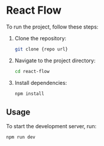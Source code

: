 # React Flow


To run the project, follow these steps:

1. Clone the repository:

    ```bash
    git clone {repo url}
    ```

2. Navigate to the project directory:

    ```bash
    cd react-flow
    ```

3. Install dependencies:

    ```bash
    npm install
    ```

## Usage

To start the development server, run:

```bash
npm run dev
